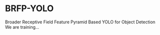 # BRFP-YOLO
Broader Receptive Field Feature Pyramid Based YOLO for Object Detection\
We are training...
